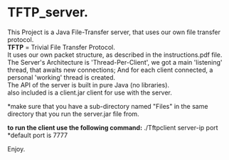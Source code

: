 # TFTP_server. 
This Project is a Java File-Transfer server, that uses our own file transfer protocol.  
**TFTP** = Trivial File Transfer Protocol.  
It uses our own packet structure, as described in the instructions.pdf file.  
The Server's Architecture is 'Thread-Per-Client', we got a main 'listening' thread, that awaits new connections; And for each client connected, a personal 'working' thread is created.  
The API of the server is built in pure Java (no libraries).  
also included is a client.jar client for use with the server.  
  
*make sure that you have a sub-directory named "Files" in the same directory that you run the server.jar file from.

**to run the client use the following command:** ./Tftpclient server-ip port
*default port is 7777
  
Enjoy.
	
